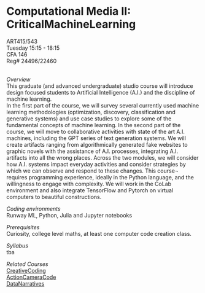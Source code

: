 # Computational Media II: CriticalMachineLearning

ART415/543
<br>
Tuesday 15:15 - 18:15
<br>
CFA 146
<br>
Reg# 24496/22460
<br><br>

<i>Overview </i> <br>
This graduate (and advanced undergraduate) studio course will introduce design focused students to Artificial Intelligence (A.I.) and the discipline of machine learning.
<br>
In the first part of the course, we will survey several currently used machine learning methodologies (optimization, discovery, classification and generative systems) and use case studies to explore some of the fundamental concepts of machine learning. In the second part of the course, we will move to collaborative activities with state of the art A.I. machines, including the GPT series of text generation systems. We will create artifacts ranging from algorithmically generated fake websites to graphic novels with the assistance of A.I. processes, integrating A.I. artifacts into all the wrong places. Across the two modules, we will consider how A.I. systems impact everyday activities and consider strategies by which we can observe and respond to these changes.
This course¬ requires programming experience, ideally in the Python language, and the willingness to engage with complexity. We will work in the CoLab environment and also integrate TensorFlow and Pytorch on virtual computers to beautiful constructions.


<i>Coding environments</i>
<br>
Runway ML, Python, Julia and Jupyter notebooks


<i>Prerequisites</i>
<br>
Curiosity, college level maths, at least one computer code creation class.


<i>Syllabus</i>
<br>
tba

<i>Related Courses</i>
<br>
[CreativeCoding](https://github.com/realtechsupport/CreativeCoding)<br>
[ActionCameraCode](https://github.com/realtechsupport/ActionCameraCode)<br> 
[DataNarratives](https://github.com/realtechsupport/DataNarratives)

